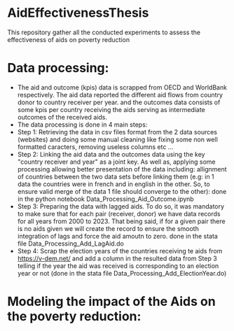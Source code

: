 # AidEffectivenessThesis
This repository gather all the conducted experiments  to assess the effectiveness of aids on poverty reduction

# Data processing: 
* The aid and outcome (kpis) data is scrapped from OECD and WorldBank respectively. The aid data reported the different aid flows from country donor to country receiver per year. and the outcomes data consists of some kpis per country receiving the aids serving as intermediate outcomes of the received aids.
* The data processing is done in 4 main steps:
* Step 1: Retrieving the data in csv files format from the 2 data sources (websites) and doing some manual cleaning like fixing some non well formatted caracters, removing useless columns etc ...
* Step 2: Linking the aid data and the outcomes data using the key "country receiver and year" as a joint key. As well as, applying some processing allowing better presentation of the data including: allignment of countries between the two data sets before linking them (e.g: in 1 data the countries were in french and in english in the other. So, to ensure valid merge of the data 1 file should converge to the other): done in the python notebook  Data_Processing_Aid_Outcome.ipynb
* Step 3: Preparing the data with lagged aids. To do so, it was mandatory to make sure that for each pair (receiver, donor) we have data records for all years from 2000 to 2023. That being said, if for a given pair there is no aids given we will create the record to ensure the smooth integration of lags and force the aid amoutn to zero. done in the stata file  Data_Processing_Add_LagAid.do
* Step 4: Scrap the election years of the countries receiving te aids from https://v-dem.net/ and add a column in the resulted data from Step 3 telling if the year the aid was received is corresponding to an election year or not (done in the stata file Data_Processing_Add_ElectionYear.do)

# Modeling the impact of the Aids on the poverty reduction: 
